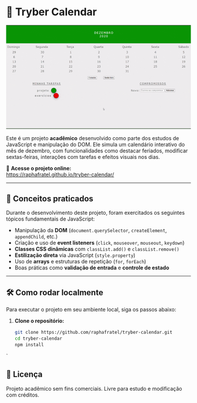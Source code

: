 # 📅 Tryber Calendar
![Imagem do projeto](images/gif-tryber-calendar@800px.gif)

Este é um projeto **acadêmico** desenvolvido como parte dos estudos de JavaScript e manipulação do DOM. Ele simula um calendário interativo do mês de dezembro, com funcionalidades como destacar feriados, modificar sextas-feiras, interações com tarefas e efeitos visuais nos dias.

🔗 **Acesse o projeto online:**  
https://raphafratel.github.io/tryber-calendar/

---

## 🧠 Conceitos praticados

Durante o desenvolvimento deste projeto, foram exercitados os seguintes tópicos fundamentais de JavaScript:

- Manipulação da **DOM** (`document.querySelector`, `createElement`, `appendChild`, etc.)
- Criação e uso de **event listeners** (`click`, `mouseover`, `mouseout`, `keydown`)
- **Classes CSS dinâmicas** com `classList.add()` e `classList.remove()`
- **Estilização direta** via JavaScript (`style.property`)
- Uso de **arrays** e estruturas de repetição (`for`, `forEach`)
- Boas práticas como **validação de entrada** e **controle de estado**

---

## 🛠️ Como rodar localmente

Para executar o projeto em seu ambiente local, siga os passos abaixo:

1. **Clone o repositório:**
   ```bash
   git clone https://github.com/raphafratel/tryber-calendar.git
   cd tryber-calendar
   npm install
  `

## 📄 Licença
Projeto acadêmico sem fins comerciais. Livre para estudo e modificação com créditos.



